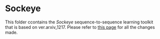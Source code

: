 # Sockeye

This folder ccontains the *Sockeye* sequence-to-sequence learning toolkit that is based on ver.arxiv_1217.
Please refer to [this page](../../compare/arxiv_1217...UofT-EcoSystem:bojian/Echo-Refactored) 
  for all the changes made.
